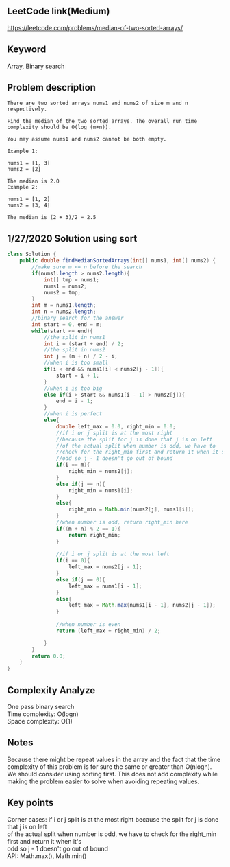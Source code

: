 ## LeetCode link(Medium)
https://leetcode.com/problems/median-of-two-sorted-arrays/

## Keyword
Array, Binary search

## Problem description
```
There are two sorted arrays nums1 and nums2 of size m and n respectively.

Find the median of the two sorted arrays. The overall run time complexity should be O(log (m+n)).

You may assume nums1 and nums2 cannot be both empty.

Example 1:

nums1 = [1, 3]
nums2 = [2]

The median is 2.0
Example 2:

nums1 = [1, 2]
nums2 = [3, 4]

The median is (2 + 3)/2 = 2.5
```
## 1/27/2020 Solution using sort

```java
class Solution {
    public double findMedianSortedArrays(int[] nums1, int[] nums2) {
        //make sure m <= n before the search
        if(nums1.length > nums2.length){
            int[] tmp = nums1;
            nums1 = nums2;
            nums2 = tmp;
        }
        int m = nums1.length;
        int n = nums2.length;
        //binary search for the answer
        int start = 0, end = m;
        while(start <= end){
            //the split in nums1
            int i = (start + end) / 2;
            //the split in nums2
            int j = (m + n) / 2 - i;
            //when i is too small
            if(i < end && nums1[i] < nums2[j - 1]){
                start = i + 1;
            }
            //when i is too big
            else if(i > start && nums1[i - 1] > nums2[j]){
                end = i - 1;
            }
            //when i is perfect
            else{
                double left_max = 0.0, right_min = 0.0;
                //if i or j split is at the most right
                //because the split for j is done that j is on left
                //of the actual split when number is odd, we have to 
                //check for the right_min first and return it when it's
                //odd so j - 1 doesn't go out of bound
                if(i == m){
                    right_min = nums2[j];
                }
                else if(j == n){
                    right_min = nums1[i];
                }
                else{
                    right_min = Math.min(nums2[j], nums1[i]);
                }
                //when number is odd, return right_min here
                if((m + n) % 2 == 1){
                    return right_min;
                }
                
                //if i or j split is at the most left
                if(i == 0){
                    left_max = nums2[j - 1];
                }
                else if(j == 0){
                    left_max = nums1[i - 1];
                }
                else{
                    left_max = Math.max(nums1[i - 1], nums2[j - 1]);
                }
        
                //when number is even
                return (left_max + right_min) / 2;

            }
        }
        return 0.0;
    }
}
```

## Complexity Analyze
One pass binary search\
Time complexity: O(logn)\
Space complexity: O(1)

## Notes
Because there might be repeat values in the array and the fact that the time complexity of this problem is for sure the same or greater than O(nlogn).\
We should consider using sorting first. This does not add complexity while making the problem easier to solve when avoiding repeating values.

## Key points
Corner cases: if i or j split is at the most right because the split for j is done that j is on left\
of the actual split when number is odd, we have to check for the right_min first and return it when it's\
odd so j - 1 doesn't go out of bound\
API: Math.max(), Math.min()
